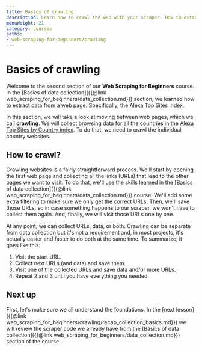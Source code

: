 ```yaml
---
title: Basics of crawling
description: Learn how to crawl the web with your scraper. How to extract links and URLs from web pages and how to manage the collected links to crawl the web.
menuWeight: 21
category: courses
paths:
- web-scraping-for-beginners/crawling
---
```


# [](#basics) Basics of crawling

Welcome to the second section of our **Web Scraping for Beginners** course. In the [Basics of data collection]({{@link web_scraping_for_beginners/data_collection.md}}) section, we learned how to extract data from a web page. Specifically, the <a href="https://www.alexa.com/topsites" target="_blank">Alexa Top Sites index</a>.

In this section, we will take a look at moving between web pages, which we call **crawling**. We will collect browsing data for all the countries in the <a href="https://www.alexa.com/topsites/countries" target="_blank">Alexa Top Sites by Country index</a>. To do that, we need to crawl the individual country websites.

## [](#how-to) How to crawl?

Crawling websites is a fairly straightforward process. We'll start by opening the first web page and collecting all the links (URLs) that lead to the other pages we want to visit. To do that, we'll use the skills learned in the [Basics of data collection]({{@link web_scraping_for_beginners/data_collection.md}}) course. We'll add some extra filtering to make sure we only get the correct URLs. Then, we'll save those URLs, so in case something happens to our scraper, we won't have to collect them again. And, finally, we will visit those URLs one by one.

At any point, we can collect URLs, data, or both. Crawling can be separate from data collection but it's not a requirement and, in most projects, it's actually easier and faster to do both at the same time. To summarize, it goes like this:

1. Visit the start URL.
2. Collect next URLs (and data) and save them.
3. Visit one of the collected URLs and save data and/or more URLs.
4. Repeat 2 and 3 until you have everything you needed.

## [](#next) Next up

First, let's make sure we all understand the foundations. In the [next lesson]({{@link web_scraping_for_beginners/crawling/recap_collection_basics.md}}) we will review the scraper code we already have from the [Basics of data collection]({{@link web_scraping_for_beginners/data_collection.md}}) section of the course.

